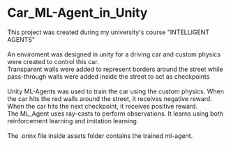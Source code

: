 # Car_ML-Agent_in_Unity
This project was created during my university's course "INTELLIGENT AGENTS"<br>
<br>
An enviroment was designed in unity for a driving car and custom physics were created to control this car.<br>
Transparent walls were added to represent borders around the street while pass-through walls were added inside the street to act as checkpoints<br>
<br>
Unity ML-Agents was used to train the car using the custom physics. When the car hits the red walls around the street, it receives negative reward. When the car hits the next checkpoint, it receives positive reward.<br>
The ML_Agent uses ray-casts to perform observations. It learns using both reinforcement learning and imitation learning.<br>
<br>
The .onnx file inside assets folder contains the trained ml-agent.
